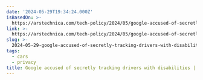 ```yaml
---
date: '2024-05-29T19:34:24.000Z'
isBasedOn: >-
  https://arstechnica.com/tech-policy/2024/05/google-accused-of-secretly-tracking-drivers-with-disabilities/
link: >-
  https://arstechnica.com/tech-policy/2024/05/google-accused-of-secretly-tracking-drivers-with-disabilities/
slug: >-
  2024-05-29-google-accused-of-secretly-tracking-drivers-with-disabilities-or-ars-technic
tags:
  - cars
  - privacy
title: Google accused of secretly tracking drivers with disabilities | Ars Technic
---
```

 
